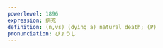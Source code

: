 ```yaml
---
powerlevel: 1896
expression: 病死
definition: (n,vs) (dying a) natural death; (P)
pronunciation: びょうし
---
```


